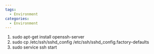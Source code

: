 ```yaml
---
tags:
  - Environment
categories:
  - Environment
---
```


 1. sudo apt-get install openssh-server 
 2. sudo cp /etc/ssh/sshd_config /etc/ssh/sshd_config.factory-defaults
 3. sudo service ssh start
 
